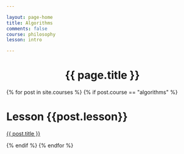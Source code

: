 ```yaml
---

layout: page-home
title: Algorithms
comments: false
course: philosophy
lesson: intro

---
```



<CENTER><h1 class="emphnext">{{ page.title }}</h1></CENTER>



{% for post in site.courses %}
{% if post.course == "algorithms" %}
<div class="section list">
  <h1>Lesson {{post.lesson}}</h1>
  <p class="line">
  <a class="title" href="{{ post.url }}">{{ post.title }}</a>
  </p>
  <!--<p class="excerpt">{{ post.excerpt }}</p>-->
</div>
{% endif %}
{% endfor %}
  
